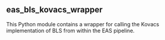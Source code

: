 ## eas_bls_kovacs_wrapper

This Python module contains a wrapper for calling the Kovacs implementation of BLS from within the EAS pipeline.
